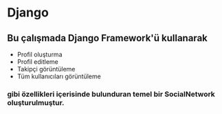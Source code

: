 # Django
## Bu çalışmada Django Framework'ü kullanarak 
* Profil oluşturma
* Profil editleme
* Takipçi görüntüleme
* Tüm kullanıcıları görüntüleme
### gibi özellikleri içerisinde bulunduran temel bir SocialNetwork oluşturulmuştur.
